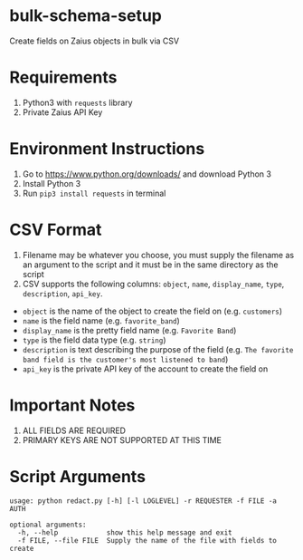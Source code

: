 # bulk-schema-setup
Create fields on Zaius objects in bulk via CSV

# Requirements
1. Python3 with `requests` library
3. Private Zaius API Key

# Environment Instructions
1. Go to https://www.python.org/downloads/ and download Python 3
2. Install Python 3
3. Run `pip3 install requests` in terminal

# CSV Format
1. Filename may be whatever you choose, you must supply the filename as an argument to the script and it must be in the same directory as the script
2. CSV supports the following columns: `object`, `name`, `display_name`, `type`, `description`, `api_key`. 

- `object` is the name of the object to create the field on (e.g. `customers`)
- `name` is the field name (e.g. `favorite_band`)
- `display_name` is the pretty field name (e.g. `Favorite Band`)
- `type` is the field data type (e.g. `string`)
- `description` is text describing the purpose of the field (e.g. `The favorite band field is the customer's most listened to band`)
- `api_key` is the private API key of the account to create the field on


# Important Notes
1. ALL FIELDS ARE REQUIRED
2. PRIMARY KEYS ARE NOT SUPPORTED AT THIS TIME

# Script Arguments
```
usage: python redact.py [-h] [-l LOGLEVEL] -r REQUESTER -f FILE -a AUTH

optional arguments:
  -h, --help            show this help message and exit
  -f FILE, --file FILE  Supply the name of the file with fields to create
```
